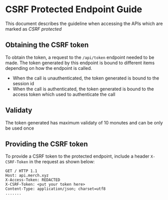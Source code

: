 # CSRF Protected Endpoint Guide

This document describes the guideline when accessing the APIs which are marked as _CSRF protected_

## Obtaining the CSRF token

To obtain the token, a request to the `/api/token` endpoint needed to be made. The token generated by this endpoint is bound to different items depending on how the endpoint is called.

- When the call is unauthenticated, the token generated is bound to the session id
- When the call is authenticated, the token generated is bound to the access token which used to authenticate the call

## Validaty

The token generated has maximum validaty of 10 monutes and can be only be used once

## Providing the CSRF token

To provide a CSRF token to the protected endpoint, include a header `X-CSRF-Token` in the request as shown below:

```
GET / HTTP 1.1
Host: api.merch.xyz
X-Access-Token: REDACTED
X-CSRF-Token: <put your token here>
Content-Type: application/json; charset=utf8
.......
```
